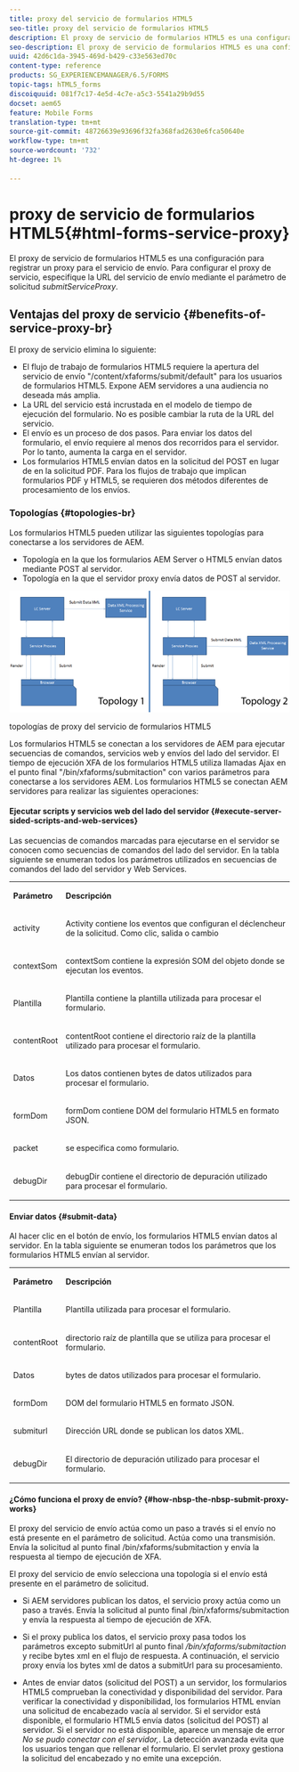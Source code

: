 ```yaml
---
title: proxy del servicio de formularios HTML5
seo-title: proxy del servicio de formularios HTML5
description: El proxy de servicio de formularios HTML5 es una configuración para registrar un proxy para el servicio de envío. Para configurar el proxy de servicio, especifique la URL del servicio de envío mediante el parámetro de solicitud submitServiceProxy.
seo-description: El proxy de servicio de formularios HTML5 es una configuración para registrar un proxy para el servicio de envío. Para configurar el proxy de servicio, especifique la URL del servicio de envío mediante el parámetro de solicitud submitServiceProxy.
uuid: 42d6c1da-3945-469d-b429-c33e563ed70c
content-type: reference
products: SG_EXPERIENCEMANAGER/6.5/FORMS
topic-tags: hTML5_forms
discoiquuid: 081f7c17-4e5d-4c7e-a5c3-5541a29b9d55
docset: aem65
feature: Mobile Forms
translation-type: tm+mt
source-git-commit: 48726639e93696f32fa368fad2630e6fca50640e
workflow-type: tm+mt
source-wordcount: '732'
ht-degree: 1%

---
```



# proxy de servicio de formularios HTML5{#html-forms-service-proxy}

El proxy de servicio de formularios HTML5 es una configuración para registrar un proxy para el servicio de envío. Para configurar el proxy de servicio, especifique la URL del servicio de envío mediante el parámetro de solicitud *submitServiceProxy*.

## Ventajas del proxy de servicio {#benefits-of-service-proxy-br}

El proxy de servicio elimina lo siguiente:

* El flujo de trabajo de formularios HTML5 requiere la apertura del servicio de envío &quot;/content/xfaforms/submit/default&quot; para los usuarios de formularios HTML5. Expone AEM servidores a una audiencia no deseada más amplia.
* La URL del servicio está incrustada en el modelo de tiempo de ejecución del formulario. No es posible cambiar la ruta de la URL del servicio.
* El envío es un proceso de dos pasos. Para enviar los datos del formulario, el envío requiere al menos dos recorridos para el servidor. Por lo tanto, aumenta la carga en el servidor.
* Los formularios HTML5 envían datos en la solicitud del POST en lugar de en la solicitud PDF. Para los flujos de trabajo que implican formularios PDF y HTML5, se requieren dos métodos diferentes de procesamiento de los envíos.

### Topologías {#topologies-br}

Los formularios HTML5 pueden utilizar las siguientes topologías para conectarse a los servidores de AEM.

* Topología en la que los formularios AEM Server o HTML5 envían datos mediante POST al servidor.
* Topología en la que el servidor proxy envía datos de POST al servidor.

![topologías de proxy del servicio de formularios HTML5](assets/topology.png)

topologías de proxy del servicio de formularios HTML5

Los formularios HTML5 se conectan a los servidores de AEM para ejecutar secuencias de comandos, servicios web y envíos del lado del servidor. El tiempo de ejecución XFA de los formularios HTML5 utiliza llamadas Ajax en el punto final &quot;/bin/xfaforms/submitaction&quot; con varios parámetros para conectarse a los servidores AEM. Los formularios HTML5 se conectan AEM servidores para realizar las siguientes operaciones:

#### Ejecutar scripts y servicios web del lado del servidor {#execute-server-sided-scripts-and-web-services}

Las secuencias de comandos marcadas para ejecutarse en el servidor se conocen como secuencias de comandos del lado del servidor. En la tabla siguiente se enumeran todos los parámetros utilizados en secuencias de comandos del lado del servidor y Web Services.

<table>
 <tbody>
  <tr>
   <td><p><strong>Parámetro</strong></p> </td>
   <td><p><strong>Descripción</strong></p> </td>
  </tr>
  <tr>
   <td><p>activity</p> </td>
   <td><p>Activity contiene los eventos que configuran el déclencheur de la solicitud. Como clic, salida o cambio</p> </td>
  </tr>
  <tr>
   <td><p>contextSom</p> </td>
   <td><p>contextSom contiene la expresión SOM del objeto donde se ejecutan los eventos.</p> </td>
  </tr>
  <tr>
   <td><p>Plantilla</p> </td>
   <td><p>Plantilla contiene la plantilla utilizada para procesar el formulario.</p> </td>
  </tr>
  <tr>
   <td><p>contentRoot</p> </td>
   <td><p>contentRoot contiene el directorio raíz de la plantilla utilizado para procesar el formulario.</p> </td>
  </tr>
  <tr>
   <td><p>Datos</p> </td>
   <td><p>Los datos contienen bytes de datos utilizados para procesar el formulario.</p> </td>
  </tr>
  <tr>
   <td><p>formDom</p> </td>
   <td><p>formDom contiene DOM del formulario HTML5 en formato JSON.</p> </td>
  </tr>
  <tr>
   <td><p>packet</p> </td>
   <td><p>se especifica como formulario.</p> </td>
  </tr>
  <tr>
   <td><p>debugDir</p> </td>
   <td><p>debugDir contiene el directorio de depuración utilizado para procesar el formulario.</p> </td>
  </tr>
 </tbody>
</table>

#### Enviar datos {#submit-data}

Al hacer clic en el botón de envío, los formularios HTML5 envían datos al servidor. En la tabla siguiente se enumeran todos los parámetros que los formularios HTML5 envían al servidor.

<table>
 <tbody>
  <tr>
   <td><p><strong>Parámetro</strong></p> </td>
   <td><p><strong>Descripción</strong></p> </td>
  </tr>
  <tr>
   <td><p>Plantilla</p> </td>
   <td><p>Plantilla utilizada para procesar el formulario.</p> </td>
  </tr>
  <tr>
   <td><p>contentRoot</p> </td>
   <td><p>directorio raíz de plantilla que se utiliza para procesar el formulario.</p> </td>
  </tr>
  <tr>
   <td><p>Datos</p> </td>
   <td><p>bytes de datos utilizados para procesar el formulario.</p> </td>
  </tr>
  <tr>
   <td><p>formDom</p> </td>
   <td><p>DOM del formulario HTML5 en formato JSON.</p> </td>
  </tr>
  <tr>
   <td><p>submiturl</p> </td>
   <td><p>Dirección URL donde se publican los datos XML.</p> </td>
  </tr>
  <tr>
   <td><p>debugDir</p> </td>
   <td><p>El directorio de depuración utilizado para procesar el formulario.</p> </td>
  </tr>
 </tbody>
</table>

#### ¿Cómo funciona el proxy de envío? {#how-nbsp-the-nbsp-submit-proxy-works}

El proxy del servicio de envío actúa como un paso a través si el envío no está presente en el parámetro de solicitud. Actúa como una transmisión. Envía la solicitud al punto final /bin/xfaforms/submitaction y envía la respuesta al tiempo de ejecución de XFA.

El proxy del servicio de envío selecciona una topología si el envío está presente en el parámetro de solicitud.

* Si AEM servidores publican los datos, el servicio proxy actúa como un paso a través. Envía la solicitud al punto final /bin/xfaforms/submitaction y envía la respuesta al tiempo de ejecución de XFA.
* Si el proxy publica los datos, el servicio proxy pasa todos los parámetros excepto submitUrl al punto final */bin/xfaforms/submitaction* y recibe bytes xml en el flujo de respuesta. A continuación, el servicio proxy envía los bytes xml de datos a submitUrl para su procesamiento.

* Antes de enviar datos (solicitud del POST) a un servidor, los formularios HTML5 comprueban la conectividad y disponibilidad del servidor. Para verificar la conectividad y disponibilidad, los formularios HTML envían una solicitud de encabezado vacía al servidor. Si el servidor está disponible, el formulario HTML5 envía datos (solicitud del POST) al servidor. Si el servidor no está disponible, aparece un mensaje de error *No se pudo conectar con el servidor,*. La detección avanzada evita que los usuarios tengan que rellenar el formulario. El servlet proxy gestiona la solicitud del encabezado y no emite una excepción.
